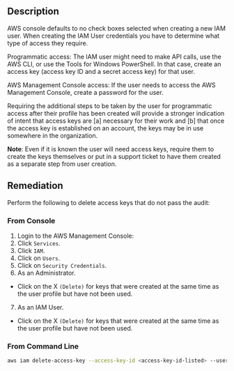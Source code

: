 ## Description

AWS console defaults to no check boxes selected when creating a new IAM user. When creating the IAM User credentials you have to determine what type of access they require.

Programmatic access: The IAM user might need to make API calls, use the AWS CLI, or use the Tools for Windows PowerShell. In that case, create an access key (access key ID and a secret access key) for that user.

AWS Management Console access: If the user needs to access the AWS Management Console, create a password for the user.

Requiring the additional steps to be taken by the user for programmatic access after their profile has been created will provide a stronger indication of intent that access keys are [a] necessary for their work and [b] that once the access key is established on an account, the keys may be in use somewhere in the organization.

**Note**: Even if it is known the user will need access keys, require them to create the keys themselves or put in a support ticket to have them created as a separate step from user creation.

## Remediation

Perform the following to delete access keys that do not pass the audit:

### From Console

1. Login to the AWS Management Console:
2. Click `Services`.
3. Click `IAM`.
4. Click on `Users`.
5. Click on `Security Credentials`.
6. As an Administrator.
 - Click on the X `(Delete)` for keys that were created at the same time as the user profile but have not been used.
7. As an IAM User.
 - Click on the X `(Delete)` for keys that were created at the same time as the user profile but have not been used.

### From Command Line

```bash
aws iam delete-access-key --access-key-id <access-key-id-listed> --user-name <users-name>
```
